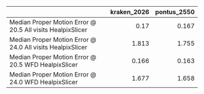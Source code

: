 |                                                            |   kraken_2026 |   pontus_2550 |
|:-----------------------------------------------------------|--------------:|--------------:|
| Median Proper Motion Error @ 20.5 All visits HealpixSlicer |         0.17  |         0.167 |
| Median Proper Motion Error @ 24.0 All visits HealpixSlicer |         1.813 |         1.755 |
| Median Proper Motion Error @ 20.5 WFD HealpixSlicer        |         0.166 |         0.163 |
| Median Proper Motion Error @ 24.0 WFD HealpixSlicer        |         1.677 |         1.658 |
